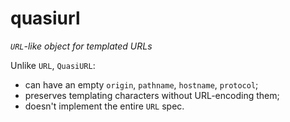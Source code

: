 # quasiurl

*`URL`-like object for templated URLs*

Unlike `URL`, `QuasiURL`:
- can have an empty `origin`, `pathname`, `hostname`, `protocol`;
- preserves templating characters without URL-encoding them;
- doesn't implement the entire `URL` spec.
